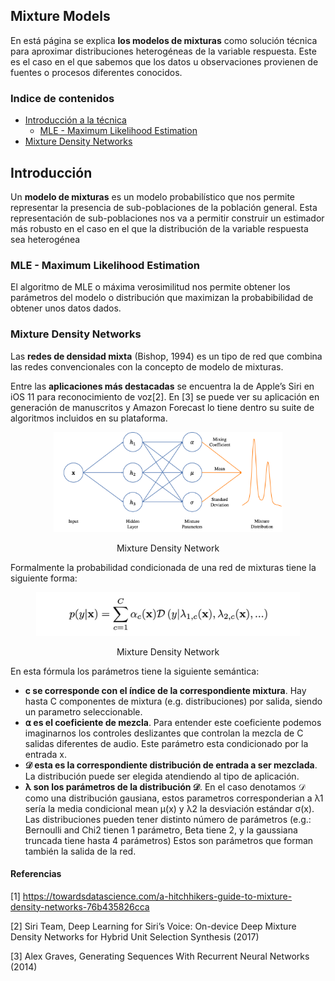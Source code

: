 ## Mixture Models
En está página se explica **los modelos de mixturas** como solución técnica para aproximar distribuciones heterogéneas de la variable respuesta. Este es el caso en el que sabemos que los datos u observaciones provienen de fuentes o procesos diferentes conocidos.


### Indice de contenidos
- [Introducción a la técnica](#introduccion)
  - [MLE - Maximum Likelihood Estimation](#MLE)
- [Mixture Density Networks](#mdn)

<a name="introduccion"></a>
## Introducción

Un **modelo de mixturas** es un modelo probabilístico que nos permite representar la presencia de sub-poblaciones de la población general. Esta representación de sub-poblaciones nos va a permitir construir un estimador más robusto en el caso en el que la distribución de la variable respuesta sea heterogénea


<a name="MLE"></a>
### MLE - Maximum Likelihood Estimation

El algoritmo de MLE o máxima verosimilitud nos permite obtener los parámetros del modelo o distribución que maximizan la probabibilidad de obtener unos datos dados.


<a name="mdn"></a>
### Mixture Density Networks

Las **redes de densidad mixta** (Bishop, 1994) es un tipo de red que combina las redes convencionales con la concepto de modelo de mixturas.

Entre las **aplicaciones más destacadas** se encuentra la de Apple’s Siri en iOS 11 para reconocimiento de voz[2]. En [3] se puede ver su aplicación en generación de manuscritos y Amazon Forecast lo tiene dentro su suite de algoritmos incluidos en su plataforma.


<p align="center"><img src="/docs/assets/mdn/MDN.png" height="160" alt=“Mixture Density Network” /></p>
<p align="center">Mixture Density Network</p>

Formalmente la probabilidad condicionada de una red de mixturas tiene la siguiente forma:

<p align="center"><img src="/docs/assets/mdn/mdn_formula.png" height="70" alt=“Formula MDN" /></p>
<p align="center">Mixture Density Network</p>

En esta fórmula los parámetros tiene la siguiente semántica:

* **c se corresponde con el índice de la correspondiente mixtura**. Hay hasta C componentes de mixtura (e.g. distribuciones) por salida, siendo un parametro seleccionable.
* **⍺ es el coeficiente de mezcla**. Para entender este coeficiente podemos imaginarnos los controles deslizantes que controlan la mezcla de C salidas diferentes de audio. Este parámetro esta condicionado por la entrada x.
* **𝒟 esta es la correspondiente distribución de entrada a ser mezclada**. La distribución puede ser elegida atendiendo al tipo de aplicación.
* **λ son los parámetros de la distribución 𝒟**. En el caso denotamos 𝒟 como una distribución gausiana, estos parametros corresponderian a λ1 sería la media condicional mean μ(x) y 
λ2 la desviación estándar σ(x). Las distribuciones pueden tener distinto número de parámetros (e.g.: Bernoulli and Chi2 tienen 1 parámetro, Beta tiene 2, y la gaussiana truncada tiene hasta 4 parámetros) Estos son parámetros que forman también la salida de la red.



#### Referencias

[1] https://towardsdatascience.com/a-hitchhikers-guide-to-mixture-density-networks-76b435826cca

[2] Siri Team, Deep Learning for Siri’s Voice: On-device Deep Mixture Density Networks for Hybrid Unit Selection Synthesis (2017)

[3] Alex Graves, Generating Sequences With Recurrent Neural Networks (2014)
